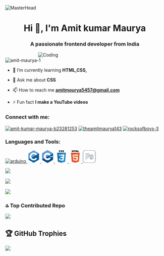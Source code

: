 ![MasterHead](https://i.pinimg.com/originals/f9/b8/8d/f9b88deeae101d6a8572063bb63c286e.gif)
<h1 align="center">Hi 👋, I'm Amit kumar Maurya</h1>
<h3 align="center">A passionate frontend developer from India</h3>
<img align="right" alt="Coding" width="400" src="https://mir-s3-cdn-cf.behance.net/project_modules/hd/06f21a161921919.63cd7887d0a70.gif">

<p align="left"> <img src="https://komarev.com/ghpvc/?username=amit-maurya-1&label=Profile%20views&color=0e75b6&style=flat" alt="amit-maurya-1" /> </p>

- 🌱 I’m currently learning **HTML,CSS,**

- 💬 Ask me about **CSS**

- 📫 How to reach me **amitmourya5457@gmail.com**

- ⚡ Fun fact **I make a YouTube videos**

<h3 align="left">Connect with me:</h3>
<p align="left">
<a href="https://linkedin.com/in/amit-kumar-maurya-b23281253" target="blank"><img align="center" src="https://raw.githubusercontent.com/rahuldkjain/github-profile-readme-generator/master/src/images/icons/Social/linked-in-alt.svg" alt="amit-kumar-maurya-b23281253" height="30" width="40" /></a>
<a href="https://instagram.com/theamitmaurya143" target="blank"><img align="center" src="https://raw.githubusercontent.com/rahuldkjain/github-profile-readme-generator/master/src/images/icons/Social/instagram.svg" alt="theamitmaurya143" height="30" width="40" /></a>
 <a href="https://www.youtube.com/@rocksofboys-3" target="blank"><img align="center" src="https://raw.githubusercontent.com/rahuldkjain/github-profile-readme-generator/master/src/images/icons/Social/youtube.svg" alt="rocksofboys-3" height="30" width="40" /></a>
</p>

<h3 align="left">Languages and Tools:</h3>
<p align="left"> <a href="https://www.arduino.cc/" target="_blank" rel="noreferrer"> <img src="https://cdn.worldvectorlogo.com/logos/arduino-1.svg" alt="arduino" width="40" height="40"/> </a> <a href="https://www.cprogramming.com/" target="_blank" rel="noreferrer"> <img src="https://raw.githubusercontent.com/devicons/devicon/master/icons/c/c-original.svg" alt="c" width="40" height="40"/> </a> <a href="https://www.w3schools.com/cpp/" target="_blank" rel="noreferrer"> <img src="https://raw.githubusercontent.com/devicons/devicon/master/icons/cplusplus/cplusplus-original.svg" alt="cplusplus" width="40" height="40"/> </a> <a href="https://www.w3schools.com/css/" target="_blank" rel="noreferrer"> <img src="https://raw.githubusercontent.com/devicons/devicon/master/icons/css3/css3-original-wordmark.svg" alt="css3" width="40" height="40"/> </a> <a href="https://www.w3.org/html/" target="_blank" rel="noreferrer"> <img src="https://raw.githubusercontent.com/devicons/devicon/master/icons/html5/html5-original-wordmark.svg" alt="html5" width="40" height="40"/> </a> <a href="https://www.photoshop.com/en" target="_blank" rel="noreferrer"> <img src="https://raw.githubusercontent.com/devicons/devicon/master/icons/photoshop/photoshop-line.svg" alt="photoshop" width="40" height="40"/> </a> </p>


![](https://github-readme-stats.vercel.app/api?username=amit-maurya-1&theme=radical&hide_border=false&include_all_commits=false&count_private=false)<br/>

![](https://github-readme-streak-stats.herokuapp.com/?user=amit-maurya-1&theme=radical&hide_border=false)<br/>

![](https://github-readme-stats.vercel.app/api/top-langs/?username=amit-maurya-1&theme=radical&hide_border=false&include_all_commits=false&count_private=false&layout=compact)

### 🔝 Top Contributed Repo
![](https://github-contributor-stats.vercel.app/api?username=amit-maurya-1&limit=5&theme=dark&combine_all_yearly_contributions=true)

## 🏆 GitHub Trophies
![](https://github-profile-trophy.vercel.app/?username=amit-maurya-1&theme=onedark&no-frame=false&no-bg=true&margin-w=4)



